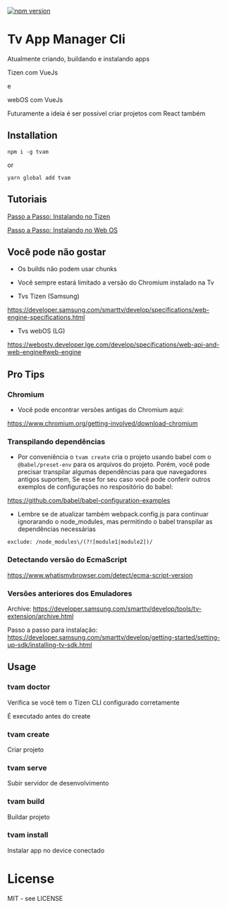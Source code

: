 
[![npm version](https://badge.fury.io/js/tvam.svg)](https://badge.fury.io/js/tvam)

# Tv App Manager Cli

Atualmente criando, buildando e instalando apps 

Tizen com VueJs

e

webOS com VueJs

Futuramente a ideia é ser possivel criar projetos com React também

## Installation

`npm i -g tvam`

or

`yarn global add tvam`

## Tutoriais

[Passo a Passo: Instalando no Tizen](https://github.com/LucasFebatis/tvam/blob/master/docs/tutorial%20install%20on%20tizen.md)

[Passo a Passo: Instalando no Web OS](https://github.com/LucasFebatis/tvam/blob/master/docs/tutorial%20install%20on%20web%20os.md)

## Você pode não gostar

- Os builds não podem usar chunks

- Você sempre estará limitado a versão do Chromium instalado na Tv

- Tvs Tizen (Samsung)

https://developer.samsung.com/smarttv/develop/specifications/web-engine-specifications.html

- Tvs webOS (LG)

https://webostv.developer.lge.com/develop/specifications/web-api-and-web-engine#web-engine

## Pro Tips

### Chromium
- Você pode encontrar versões antigas do Chromium aqui:

https://www.chromium.org/getting-involved/download-chromium

### Transpilando dependências

- Por conveniência o `tvam create` cria o projeto usando babel com o `@babel/preset-env` para os arquivos do projeto. Porém, você pode precisar transpilar algumas dependências para que navegadores antigos suportem, Se esse for seu caso você pode conferir outros exemplos de configurações no respositório do babel:

https://github.com/babel/babel-configuration-examples

- Lembre se de atualizar também webpack.config.js para continuar ignorarando o node_modules, mas permitindo o babel transpilar as dependências necessárias

`exclude: /node_modules\/(?![module1|module2])/`

### Detectando versão do EcmaScript

https://www.whatismybrowser.com/detect/ecma-script-version

### Versões anteriores dos Emuladores

Archive: https://developer.samsung.com/smarttv/develop/tools/tv-extension/archive.html

Passo a passo para instalação: https://developer.samsung.com/smarttv/develop/getting-started/setting-up-sdk/installing-tv-sdk.html

## Usage

### tvam doctor

Verifica se você tem o Tizen CLI configurado corretamente

É executado antes do create

### tvam create

Criar projeto

### tvam serve

Subir servidor de desenvolvimento

### tvam build

Buildar projeto

### tvam install

Instalar app no device conectado

# License

MIT - see LICENSE

